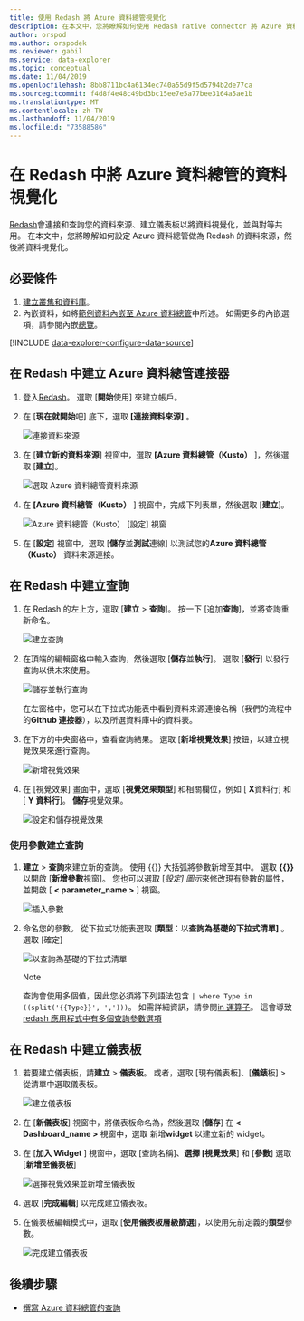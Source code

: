 ```yaml
---
title: 使用 Redash 將 Azure 資料總管視覺化
description: 在本文中，您將瞭解如何使用 Redash native connector 將 Azure 資料總管中的資料視覺化。
author: orspod
ms.author: orspodek
ms.reviewer: gabil
ms.service: data-explorer
ms.topic: conceptual
ms.date: 11/04/2019
ms.openlocfilehash: 8bb8711bc4a6134ec740a55d9f5d5794b2de77ca
ms.sourcegitcommit: f4d8f4e48c49bd3bc15ee7e5a77bee3164a5ae1b
ms.translationtype: MT
ms.contentlocale: zh-TW
ms.lasthandoff: 11/04/2019
ms.locfileid: "73588586"
---
```

# <a name="visualize-data-from-azure-data-explorer-in-redash"></a>在 Redash 中將 Azure 資料總管的資料視覺化

[Redash](https://www.redash.io/)會連接和查詢您的資料來源、建立儀表板以將資料視覺化，並與對等共用。 在本文中，您將瞭解如何設定 Azure 資料總管做為 Redash 的資料來源，然後將資料視覺化。

## <a name="prerequisites"></a>必要條件

1. [建立叢集和資料庫](create-cluster-database-portal.md)。
1. 內嵌資料，如將[範例資料內嵌至 Azure 資料總管](ingest-sample-data.md)中所述。 如需更多的內嵌選項，請參閱內嵌[總覽](ingest-data-overview.md)。

[!INCLUDE [data-explorer-configure-data-source](../../includes/data-explorer-configure-data-source.md)]

## <a name="create-azure-data-explorer-connector-in-redash"></a>在 Redash 中建立 Azure 資料總管連接器 

1. 登入[Redash](https://www.redash.io/)。 選取 [**開始**使用] 來建立帳戶。
1. 在 [**現在就開始**吧] 底下，選取 **[連接資料來源]** 。

    ![連接資料來源](media/redash/connect-data-source.png)

1. 在 [**建立新的資料來源**] 視窗中，選取 **[Azure 資料總管（Kusto）** ]，然後選取 [**建立**]。 

    ![選取 Azure 資料總管資料來源](media/redash/select-adx-data-source.png)

1. 在 **[Azure 資料總管（Kusto）** ] 視窗中，完成下列表單，然後選取 [**建立**]。

    ![Azure 資料總管（Kusto） [設定] 視窗](media/redash/adx-settings-window.png)

1. 在 [**設定**] 視窗中，選取 [**儲存**並**測試**連線] 以測試您的**Azure 資料總管（Kusto）** 資料來源連接。

## <a name="create-queries-in-redash"></a>在 Redash 中建立查詢

1. 在 Redash 的左上方，選取 [**建立** > **查詢**]。 按一下 [追加**查詢**]，並將查詢重新命名。

    ![建立查詢](media/redash/create-query.png)

1. 在頂端的編輯窗格中輸入查詢，然後選取 [**儲存**並**執行**]。 選取 [**發行**] 以發行查詢以供未來使用。

    ![儲存並執行查詢](media/redash/save-and-execute-query.png)

    在左窗格中，您可以在下拉式功能表中看到資料來源連接名稱（我們的流程中的**Github 連接器**），以及所選資料庫中的資料表。 

1. 在下方的中央窗格中，查看查詢結果。 選取 [**新增視覺效果**] 按鈕，以建立視覺效果來進行查詢。

    ![新增視覺效果](media/redash/new-visualization.png)

1. 在 [視覺效果] 畫面中，選取 [**視覺效果類型**] 和相關欄位，例如 [ **X**資料行] 和 [ **Y 資料行**]。 **儲存**視覺效果。

    ![設定和儲存視覺效果](media/redash/configure-visualization.png)

### <a name="create-a-query-using-a-parameter"></a>使用參數建立查詢

1. **建立** > **查詢**來建立新的查詢。 使用 {{}} 大括弧將參數新增至其中。 選取 **{{}}** 以開啟 [**新增參數**視窗]。 您也可以選取 [*設定] 圖示*來修改現有參數的屬性，並開啟 [ **< parameter_name >** ] 視窗。 

    ![插入參數](media/redash/insert-parameter.png)

1. 命名您的參數。 從下拉式功能表選取 [**類型**：以**查詢為基礎的下拉式清單]** 。 選取 [確定]

    ![以查詢為基礎的下拉式清單](media/redash/query-based-dropdown-list.png)

    > [!NOTE]
    > 查詢會使用多個值，因此您必須將下列語法包含 `| where Type in ((split('{{Type}}', ',')))`。 如需詳細資訊，請參閱[in 運算子](/azure/kusto/query/inoperator)。 這會導致[redash 應用程式中有多個查詢參數選項](https://redash.io/help/user-guide/querying/query-parameters#Serialized-Multi-Select-Query-Parametersredash.io)

## <a name="create-a-dashboard-in-redash"></a>在 Redash 中建立儀表板

1. 若要建立儀表板，請**建立** > **儀表板**。 或者，選取 [現有儀表板]、[**儀錶**板] > 從清單中選取儀表板。

    ![建立儀表板](media/redash/create-dashboard.png)

1. 在 [**新儀表板**] 視窗中，將儀表板命名為，然後選取 [**儲存**] 在 **< Dashboard_name >**  視窗中，選取 新增**widget**  以建立新的 widget。 

1. 在 [**加入 Widget** ] 視窗中，選取 [查詢名稱]、**選擇 [視覺效果**] 和 [**參數**] 選取 [**新增至儀表板**]

   ![選擇視覺效果並新增至儀表板](media/redash/add-widget-window.png)

1. 選取 [**完成編輯**] 以完成建立儀表板。

1.  在儀表板編輯模式中，選取 [**使用儀表板層級篩選**]，以使用先前定義的**類型**參數。

    ![完成建立儀表板](media/redash/complete-dashboard.png)

## <a name="next-steps"></a>後續步驟

* [撰寫 Azure 資料總管的查詢](write-queries.md)


